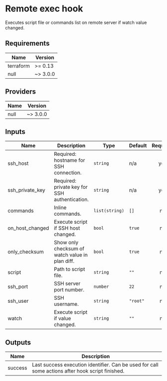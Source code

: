 # Remote exec hook

Executes script file or commands list on remote server if watch value changed.

## Requirements

| Name | Version |
|------|---------|
| terraform | >= 0.13 |
| null | ~> 3.0.0 |

## Providers

| Name | Version |
|------|---------|
| null | ~> 3.0.0 |

## Inputs

| Name | Description | Type | Default | Required |
|------|-------------|------|---------|:--------:|
| ssh\_host | Required: hostname for SSH connection. | `string` | n/a | yes |
| ssh\_private\_key | Required: private key for SSH authentication. | `string` | n/a | yes |
| commands | Inline commands. | `list(string)` | `[]` | no |
| on\_host\_changed | Execute script if SSH host changed. | `bool` | `true` | no |
| only\_checksum | Show only checksum of watch value in plan diff. | `bool` | `true` | no |
| script | Path to script file. | `string` | `""` | no |
| ssh\_port | SSH server port number. | `number` | `22` | no |
| ssh\_user | SSH username. | `string` | `"root"` | no |
| watch | Execute script if value changed. | `string` | `""` | no |

## Outputs

| Name | Description |
|------|-------------|
| success | Last success execution identifier. Can be used for call some actions after hook script finished. |

